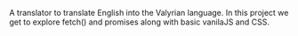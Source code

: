 A translator to translate English into the Valyrian language. In this project we get to explore fetch() and promises along with basic vanilaJS and CSS.